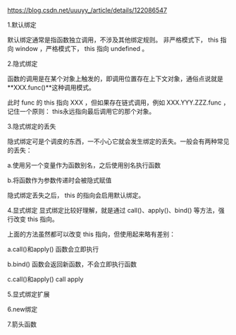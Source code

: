 https://blog.csdn.net/uuuyy_/article/details/122086547

1.默认绑定

默认绑定通常是指函数独立调用，不涉及其他绑定规则。 非严格模式下， this 指向 window ，严格模式下， this 指向 undefined 。

2.隐式绑定

函数的调用是在某个对象上触发的，即调用位置存在上下文对象，通俗点说就是**XXX.func()**这种调用模式。

此时 func 的 this 指向 XXX ，但如果存在链式调用，例如 XXX.YYY.ZZZ.func ，记住一个原则： this永远指向最后调用它的那个对象。

3.隐式绑定的丢失

隐式绑定可是个调皮的东西，一不小心它就会发生绑定的丢失。一般会有两种常见的丢失：

a.使用另一个变量作为函数别名，之后使用别名执行函数

b.将函数作为参数传递时会被隐式赋值

隐式绑定丢失之后， this 的指向会启用默认绑定。

4.显式绑定
显式绑定比较好理解，就是通过 call()、apply()、bind() 等方法，强行改变 this 指向。

上面的方法虽然都可以改变 this 指向，但使用起来略有差别：

a.call()和apply() 函数会立即执行

b.bind() 函数会返回新函数，不会立即执行函数

c.call()和apply()
call
apply

5.显式绑定扩展


6.new绑定

7.箭头函数

